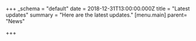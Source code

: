 +++
_schema = "default"
date = 2018-12-31T13:00:00.000Z
title = "Latest updates"
summary = "Here are the latest updates."
[menu.main]
parent= "News"

+++

